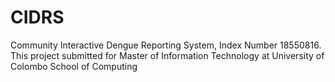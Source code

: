 # CIDRS
Community Interactive Dengue Reporting System, Index Number 18550816.
This project submitted for Master of Information Technology at University of Colombo School of Computing
